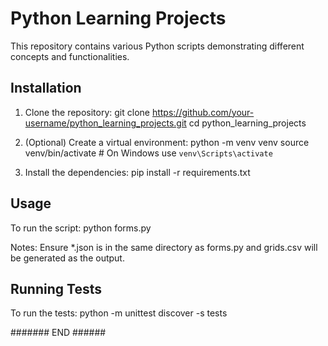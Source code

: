 # Python Learning Projects

This repository contains various Python scripts demonstrating different concepts and functionalities.

## Installation

1. Clone the repository:
   git clone https://github.com/your-username/python_learning_projects.git
   cd python_learning_projects

2. (Optional) Create a virtual environment:
   python -m venv venv
   source venv/bin/activate  # On Windows use `venv\Scripts\activate`

3. Install the dependencies:
   pip install -r requirements.txt

## Usage
   To run the script:
      python forms.py

Notes: Ensure *.json is in the same directory as forms.py and grids.csv will be generated as the output.

## Running Tests
   To run the tests:
      python -m unittest discover -s tests



####### END ######